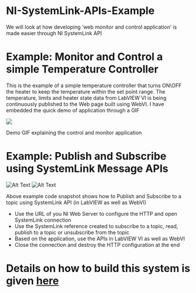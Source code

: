 # NI-SystemLink-APIs-Example
We will look at how developing ‘web monitor and control application’ is made easier through NI SystemLink API

# Example: Monitor and Control a simple Temperature Controller
This is the example of a simple temperature controller that turns ON\OFF the heater to keep the temperature within the set point range. The temperature, limits and heater state data from LabVIEW VI is being continuously published to the Web page built using WebVI. I have embedded the quick demo of application through a GIF

![](https://boringengineer.com/wp-content/uploads/2018/10/Monitor-and-Control-application-demo.gif=2000x1000)

Demo GIF explaining the control and monitor application 

# Example: Publish and Subscribe using SystemLink Message APIs

![Alt Text](https://boringengineer.com/wp-content/uploads/2018/10/SystemLink-Code-Snapshot.png)
![Alt Text](https://boringengineer.com/wp-content/uploads/2018/10/SystemLink-Code-Snapshot-of-WebVI.png)

Above example code snapshot shows how to Publish and Subscribe to a topic using SystemLink API (in LabVIEW as well as WebVI)

- Use the URL of you NI Web Server to configure the HTTP and open SystemLink connection
- Use the SystemLink reference created to subscribe to a topic, read, publish to a topic or unsubscribe from the topic
- Based on the application, use the APIs in LabVIEW VI as well as WebVI
- Close the connection and destroy the HTTP configuration at the end

# Details on how to build this system is given [here](https://boringengineer.com/2018/10/21/web-monitor-and-control-application-using-ni-systemlink-apis/)
